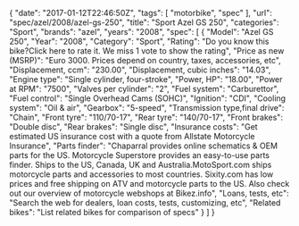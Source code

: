 {
    "date": "2017-01-12T22:46:50Z",
    "tags": [
        "motorbike",
        "spec"
    ],
    "url": "spec\/azel\/2008\/azel-gs-250",
    "title": "Sport Azel GS 250",
    "categories": "Sport",
    "brands": "azel",
    "years": "2008",
    "spec": [
        {
            "Model": "Azel GS 250",
            "Year": "2008",
            "Category": "Sport",
            "Rating": "Do you know this bike?Click here to rate it. We miss 1 vote to show the rating",
            "Price as new (MSRP)": "Euro 3000.  Prices depend on country, taxes, accessories, etc",
            "Displacement, ccm": "230.00",
            "Displacement, cubic inches": "14.03",
            "Engine type": "Single cylinder, four-stroke",
            "Power, HP": "18.00",
            "Power at RPM": "7500",
            "Valves per cylinder": "2",
            "Fuel system": "Carburettor",
            "Fuel control": "Single Overhead Cams (SOHC)",
            "Ignition": "CDI",
            "Cooling system": "Oil & air",
            "Gearbox": "5-speed",
            "Transmission type,final drive": "Chain",
            "Front tyre": "110\/70-17",
            "Rear tyre": "140\/70-17",
            "Front brakes": "Double disc",
            "Rear brakes": "Single disc",
            "Insurance costs": "Get estimated US insurance cost with a quote from Allstate Motorcycle Insurance",
            "Parts finder": "Chaparral provides online schematics & OEM parts for the US.   Motorcycle Superstore provides an easy-to-use parts finder. Ships to the US, Canada, UK and Australia.MotoSport.com ships motorcycle parts and accessories to most countries.    Sixity.com has low prices and free shipping on ATV and motorcycle parts to the US. Also check out our overview of motorcycle webshops at Bikez.info",
            "Loans, tests, etc": "Search the web for dealers, loan costs, tests, customizing, etc",
            "Related bikes": "List related bikes for comparison of specs"
        }
    ]
}